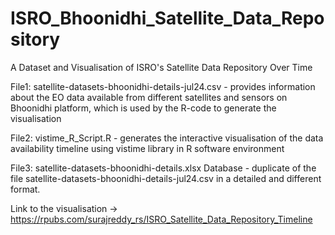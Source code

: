 # ISRO_Bhoonidhi_Satellite_Data_Repository
A Dataset and Visualisation of ISRO's Satellite Data Repository Over Time

File1: satellite-datasets-bhoonidhi-details-jul24.csv - provides information about the EO data available from different satellites and sensors on Bhoonidhi platform, which is used by the R-code to generate the visualisation

File2: vistime_R_Script.R - generates the interactive visualisation of the data availability timeline using vistime library in R software environment

File3: satellite-datasets-bhoonidhi-details.xlsx Database - duplicate of the file satellite-datasets-bhoonidhi-details-jul24.csv in a detailed and different format.

Link to the visualisation -> https://rpubs.com/surajreddy_rs/ISRO_Satellite_Data_Repository_Timeline
